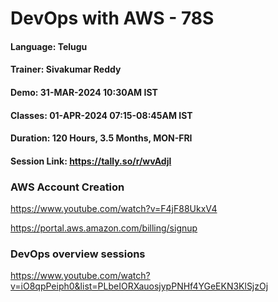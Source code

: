 # DevOps with AWS - 78S

#### Language: Telugu
#### Trainer: Sivakumar Reddy
#### Demo: 31-MAR-2024 10:30AM IST
#### Classes: 01-APR-2024 07:15-08:45AM IST
#### Duration: 120 Hours, 3.5 Months, MON-FRI

#### Session Link: https://tally.so/r/wvAdjl

### AWS Account Creation

https://www.youtube.com/watch?v=F4jF88UkxV4

https://portal.aws.amazon.com/billing/signup

### DevOps overview sessions

https://www.youtube.com/watch?v=iO8qpPeiph0&list=PLbeIORXauosjypPNHf4YGeEKN3KlSjzOj



